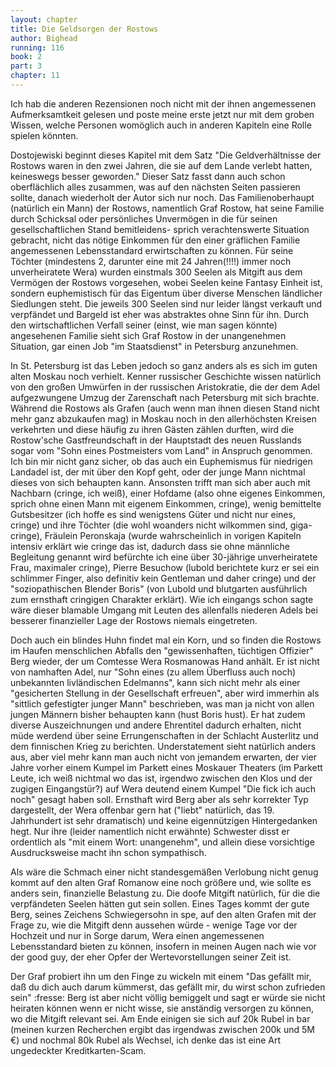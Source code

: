 ```yaml
---
layout: chapter
title: Die Geldsorgen der Rostows
author: Bighead
running: 116
book: 2
part: 3
chapter: 11
---
```

Ich hab die anderen Rezensionen noch nicht mit der ihnen angemessenen Aufmerksamtkeit gelesen und poste meine erste jetzt nur mit dem groben Wissen, welche Personen womöglich auch in anderen Kapiteln eine Rolle spielen könnten.

Dostojewiski beginnt dieses Kapitel mit dem Satz "Die Geldverhältnisse der Rostows waren in den zwei Jahren, die sie auf dem Lande verlebt hatten, keineswegs besser geworden." Dieser Satz fasst dann auch schon oberflächlich alles zusammen, was auf den nächsten Seiten passieren sollte, danach wiederholt der Autor sich nur noch. Das Familienoberhaupt (natürlich ein Mann) der Rostows, namentlich Graf Rostow, hat seine Familie durch Schicksal oder persönliches Unvermögen in die für seinen gesellschaftlichen Stand bemitleidens- sprich verachtenswerte Situation gebracht, nicht das nötige Einkommen für den einer gräflichen Familie angemessenen Lebensstandard erwirtschaften zu können. Für seine Töchter (mindestens 2, darunter eine mit 24 Jahren(!!!!) immer noch unverheiratete Wera) wurden einstmals 300 Seelen als Mitgift aus dem Vermögen der Rostows vorgesehen, wobei Seelen keine Fantasy Einheit ist, sondern euphemistisch für das Eigentum über diverse Menschen ländlicher Siedlungen steht. Die jeweils 300 Seelen sind nur leider längst verkauft und verpfändet und Bargeld ist eher was abstraktes ohne Sinn für ihn. Durch den wirtschaftlichen Verfall seiner (einst, wie man sagen könnte) angesehenen Familie sieht sich Graf Rostow in der unangenehmen Situation, gar einen Job "im Staatsdienst" in Petersburg anzunehmen.

In St. Petersburg ist das Leben jedoch so ganz anders als es sich im guten alten Moskau noch verhielt. Kenner russischer Geschichte wissen natürlich von den großen Umwürfen in der russischen Aristokratie, die der dem Adel aufgezwungene Umzug der Zarenschaft nach Petersburg mit sich brachte. Während die Rostows als Grafen (auch wenn man ihnen diesen Stand nicht mehr ganz abzukaufen mag) in Moskau noch in den allerhöchsten Kreisen verkehrten und diese häufig zu ihren Gästen zählen durften, wird die Rostow'sche Gastfreundschaft in der Hauptstadt des neuen Russlands sogar vom "Sohn eines Postmeisters vom Land" in Anspruch genommen. Ich bin mir nicht ganz sicher, ob das auch ein Euphemismus für niedrigen Landadel ist, der mit über den Kopf geht, oder der junge Mann nichtmal dieses von sich behaupten kann. Ansonsten trifft man sich aber auch mit Nachbarn (cringe, ich weiß), einer Hofdame (also ohne eigenes Einkommen, sprich ohne einen Mann mit eigenem Einkommen, cringe), wenig bemittelte Gutsbesitzer (ich hoffe es sind wenigstens Güter und nicht nur eines, cringe) und ihre Töchter (die wohl woanders nicht wilkommen sind, giga-cringe), Fräulein Peronskaja (wurde wahrscheinlich in vorigen Kapiteln intensiv erklärt wie cringe das ist, dadurch dass sie ohne männliche Begleitung genannt wird befürchte ich eine über 30-jährige unverheiratete Frau, maximaler cringe), Pierre Besuchow (lubold berichtete kurz er sei ein schlimmer Finger, also definitiv kein Gentleman und daher cringe) und der "soziopathischen Blender Boris" (von Lubold und blutgarten ausführlich zum ernsthaft cringigen Charakter erklärt). Wie ich eingangs schon sagte wäre dieser blamable Umgang mit Leuten des allenfalls niederen Adels bei besserer finanzieller Lage der Rostows niemals eingetreten.

Doch auch ein blindes Huhn findet mal ein Korn, und so finden die Rostows im Haufen menschlichen Abfalls den "gewissenhaften, tüchtigen Offizier" Berg wieder, der um Comtesse Wera Rosmanowas Hand anhält. Er ist nicht von namhaften Adel, nur "Sohn eines (zu allem Überfluss auch noch) unbekannten livländischen Edelmanns", kann sich nicht mehr als einer "gesicherten Stellung in der Gesellschaft erfreuen", aber wird immerhin als "sittlich gefestigter junger Mann" beschrieben, was man ja nicht von allen jungen Männern bisher behaupten kann (hust Boris hust). Er hat zudem diverse Auszeichnungen und andere Ehrentitel dadurch erhalten, nicht müde werdend über seine Errungenschaften in der Schlacht Austerlitz und dem finnischen Krieg zu berichten. Understatement sieht natürlich anders aus, aber viel mehr kann man auch nicht von jemandem erwarten, der vier Jahre vorher einem Kumpel im Parkett eines Moskauer Theaters (im Parkett Leute, ich weiß nichtmal wo das ist, irgendwo zwischen den Klos und der zugigen Eingangstür?) auf Wera deutend einem Kumpel "Die fick ich auch noch" gesagt haben soll. Ernsthaft wird Berg aber als sehr korrekter Typ dargestellt, der Wera offenbar gern hat ("liebt" natürlich, das 19. Jahrhundert ist sehr dramatisch) und keine eigennützigen Hintergedanken hegt. Nur ihre (leider namentlich nicht erwähnte) Schwester disst er ordentlich als "mit einem Wort: unangenehm", und allein diese vorsichtige Ausdrucksweise macht ihn schon sympathisch.

Als wäre die Schmach einer nicht standesgemäßen Verlobung nicht genug kommt auf den alten Graf Romanow eine noch größere und, wie sollte es anders sein, finanzielle Belastung zu. Die doofe Mitgift natürlich, für die die verpfändeten Seelen hätten gut sein sollen. Eines Tages kommt der gute Berg, seines Zeichens Schwiegersohn in spe, auf den alten Grafen mit der Frage zu, wie die Mitgift denn aussehen würde - wenige Tage vor der Hochzeit und nur in Sorge darum, Wera einen angemessenen Lebensstandard bieten zu können, insofern in meinen Augen nach wie vor der good guy, der eher Opfer der Wertevorstellungen seiner Zeit ist.

Der Graf probiert ihn um den Finge zu wickeln mit einem "Das gefällt mir, daß du dich auch darum kümmerst, das gefällt mir, du wirst schon zufrieden sein" :fresse: Berg ist aber nicht völlig bemiggelt und sagt er würde sie nicht heiraten können wenn er nicht wisse, sie anständig versorgen zu können, wo die Mitgift relevant sei. Am Ende einigen sie sich auf 20k Rubel in bar (meinen kurzen Recherchen ergibt das irgendwas zwischen 200k und 5M €) und nochmal 80k Rubel als Wechsel, ich denke das ist eine Art ungedeckter Kreditkarten-Scam.
